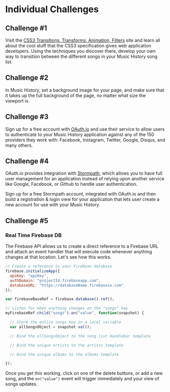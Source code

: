 # Individual Challenges

<a id="challenge-1"></a>
## Challenge \#1

Visit the [CSS3 Transitions, Transforms, Animation, Filters](http://css3.bradshawenterprises.com/) site and learn all about the cool stuff that the CSS3 specification gives web application developers. Using the techniques you discover there, develop your own way to transition between the different songs in your Music History song list.

<a id="challenge-2"></a>
## Challenge \#2

In Music History, set a background image for your page, and make sure that it takes up the full background of the page, no matter what size the viewport is.

<a id="challenge-3"></a>
## Challenge \#3

Sign up for a free account with [OAuth.io](http://oauth.io) and use their service to allow users to authenticate to your Music History application against any of the 150 providers they work with:  Facebook, Instagram, Twitter, Google,  Disqus, and many others.

<a id="challenge-4"></a>
## Challenge \#4

OAuth.io provides integration with [Stormpath](https://stormpath.com/), which allows you to have full user management for an application instead of relying upon another service like Google, Facebook, or Github to handle user authentication.

Sign up for a free Stormpath account, integrated with OAuth.io and then build a registration & login view for your application that lets user create a new account for use with your Music History.

<a id="challenge-5"></a>
## Challenge \#5

### Real Time Firebase DB
The Firebase API allows us to create a direct reference to a Firebase URL and attach an event handler that will execute code whenever anything changes at that location. Let's see how this works.

```js
// Create a reference to your Firebase database
firebase.initializeApp({
  apiKey: "apiKey",
  authDomain: "projectId.firebaseapp.com",
  databaseURL: "https://databaseName.firebaseio.com"
});

var firebaseBaseRef = firebase.database().ref();

// Listen for when anything changes on the "songs" key
myFirebaseRef.child("songs").on("value", function(snapshot) {

  // Store the entire songs key in a local variable
  var allSongsObject = snapshot.val();

  // Bind the allSongsObject to the song list Handlebar template

  // Bind the unique artists to the artists template

  // Bind the unique albums to the albums template

});
```

Once you get this working, click on one of the delete buttons, or add a new song, and the `on("value")` event will trigger immediately and your view of songs updates.
